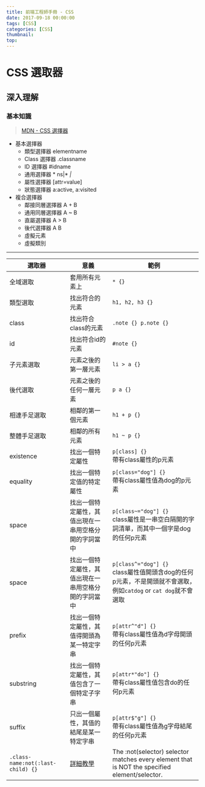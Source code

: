 ```yaml
---
title: 前端工程師手冊 - CSS
date: 2017-09-18 00:00:00
tags: [CSS]
categories: [CSS]
thumbnail:
top:
---
```

# CSS 選取器
## 深入理解
### 基本知識
> [MDN - CSS 選擇器](https://developer.mozilla.org/zh-TW/docs/Glossary/CSS_Selector)
* 基本選擇器
  * 類型選擇器 elementname
  * Class 選擇器 .classname
  * ID 選擇器 #idname
  * 通用選擇器 * ns|* *|*
  * 屬性選擇器 [attr=value]
  * 狀態選擇器 a:active, a:visited
* 複合選擇器
  * 鄰接同層選擇器 A + B
  * 通用同層選擇器 A ~ B
  * 直屬選擇器 A > B
  * 後代選擇器 A B
  * 虛擬元素
  * 虛擬類別

---

|選取器|意義|範例|
|--|--|--|
|全域選取|套用所有元素上|`* {}`|
|類型選取|找出符合的元素|`h1, h2, h3 {}`|
|class|找出符合class的元素|`.note {} p.note {}`|
|id|找出符合id的元素|`#note {}`|
|子元素選取|元素之後的第一層元素|`li > a {}`|
|後代選取|元素之後的任何一層元素|`p a {}`|
|相連手足選取|相鄰的第一個元素|`h1 + p {}`|
|整體手足選取|相鄰的所有元素|`h1 ~ p {}`|
|existence|找出一個特定屬性|`p[class] {}`<br />帶有class屬性的p元素|
|equality|找出一個特定值的特定屬性|`p[class="dog"] {}`<br />帶有class屬性值為dog的p元素|
|space|找出一個特定屬性，其值出現在一串用空格分開的字詞當中|`p[class~="dog"] {}`<br />class屬性是一串空白隔開的字詞清單，而其中一個字是dog的任何p元素|
|space|找出一個特定屬性，其值出現在一串用空格分開的字詞當中|`p[class^="dog"] {}`<br />class屬性值開頭含dog的任何p元素，不是開頭就不會選取，例如`catdog` or `cat dog`就不會選取|
|prefix|找出一個特定屬性，其值得開頭為某一特定字串|`p[attr^"d"] {}`<br />帶有class屬性值為d字母開頭的任何p元素|
|substring|找出一個特定屬性，其值包含了一個特定子字串|`p[attr*"do"] {}`<br />帶有class屬性值包含do的任何p元素|
|suffix|只出一個屬性，其值的結尾是某一特定字串|`p[attr$"g"] {}`<br />帶有class屬性值為g字母結尾的任何p元素|
|`.class-name:not(:last-child) {}`|[詳細教學](https://www.minwt.com/webdesign-dev/css/17780.html)|The :not(selector) selector matches every element that is NOT the specified element/selector.|